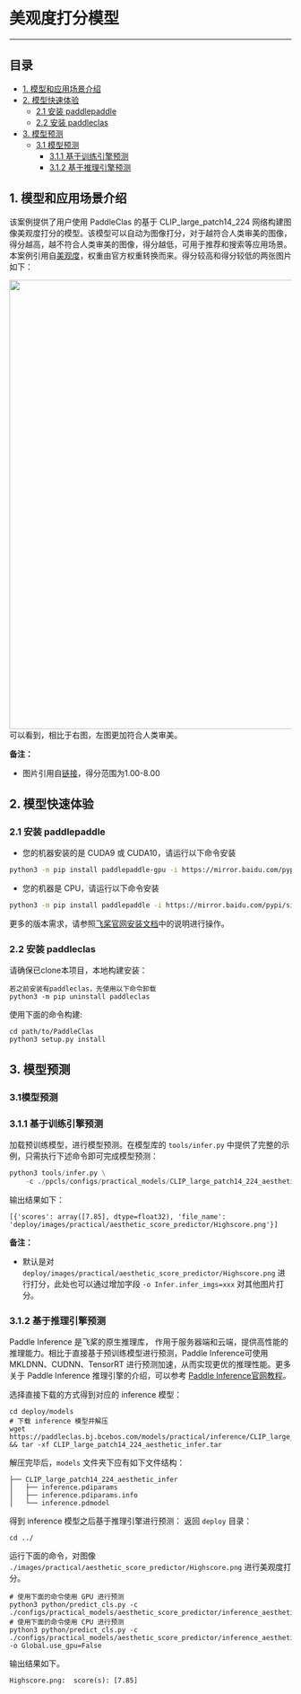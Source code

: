 # 美观度打分模型

------


## 目录

- [1. 模型和应用场景介绍](#1)
- [2. 模型快速体验](#2)
    - [2.1 安装 paddlepaddle](#2.1)
    - [2.2 安装 paddleclas](#2.2)
- [3. 模型预测](#3)
    - [3.1 模型预测](#3.1)
      - [3.1.1 基于训练引擎预测](#3.1.1)
      - [3.1.2 基于推理引擎预测](#3.1.2)


<a name="1"></a>

## 1. 模型和应用场景介绍

该案例提供了用户使用 PaddleClas 的基于 CLIP_large_patch14_224 网络构建图像美观度打分的模型。该模型可以自动为图像打分，对于越符合人类审美的图像，得分越高，越不符合人类审美的图像，得分越低，可用于推荐和搜索等应用场景。本案例引用自[美观度](https://github.com/christophschuhmann/improved-aesthetic-predictor)，权重由官方权重转换而来。得分较高和得分较低的两张图片如下：
<center><img src='https://user-images.githubusercontent.com/94225063/215502324-e22b72dc-bb6a-42fa-8f9d-d1069b74c6b7.jpg' width=800></center>
可以看到，相比于右图，左图更加符合人类审美。

**备注：**

* 图片引用自[链接](http://captions.christoph-schuhmann.de/aesthetic_viz_laion_sac+logos+ava1-l14-linearMSE-en-2.37B.html)，得分范围为1.00-8.00

<a name="2"></a>

## 2. 模型快速体验

<a name="2.1"></a>  

### 2.1 安装 paddlepaddle

- 您的机器安装的是 CUDA9 或 CUDA10，请运行以下命令安装

```bash
python3 -m pip install paddlepaddle-gpu -i https://mirror.baidu.com/pypi/simple
```

- 您的机器是 CPU，请运行以下命令安装

```bash
python3 -m pip install paddlepaddle -i https://mirror.baidu.com/pypi/simple
```

更多的版本需求，请参照[飞桨官网安装文档](https://www.paddlepaddle.org.cn/install/quick)中的说明进行操作。

<a name="2.2"></a>

### 2.2 安装 paddleclas

请确保已clone本项目，本地构建安装：

```
若之前安装有paddleclas，先使用以下命令卸载
python3 -m pip uninstall paddleclas
```

使用下面的命令构建:

```
cd path/to/PaddleClas
python3 setup.py install
```

<a name="3"></a>

## 3. 模型预测

<a name="3.1"></a>

### 3.1模型预测

<a name="3.1.1"></a>

### 3.1.1 基于训练引擎预测

加载预训练模型，进行模型预测。在模型库的 `tools/infer.py` 中提供了完整的示例，只需执行下述命令即可完成模型预测：

```python
python3 tools/infer.py \
    -c ./ppcls/configs/practical_models/CLIP_large_patch14_224_aesthetic.yaml
```

输出结果如下：

```
[{'scores': array([7.85], dtype=float32), 'file_name': 'deploy/images/practical/aesthetic_score_predictor/Highscore.png'}]
```

**备注：**

* 默认是对 `deploy/images/practical/aesthetic_score_predictor/Highscore.png` 进行打分，此处也可以通过增加字段 `-o Infer.infer_imgs=xxx` 对其他图片打分。

<a name="3.1.2"></a>

### 3.1.2 基于推理引擎预测

Paddle Inference 是飞桨的原生推理库， 作用于服务器端和云端，提供高性能的推理能力。相比于直接基于预训练模型进行预测，Paddle Inference可使用 MKLDNN、CUDNN、TensorRT 进行预测加速，从而实现更优的推理性能。更多关于 Paddle Inference 推理引擎的介绍，可以参考 [Paddle Inference官网教程](https://www.paddlepaddle.org.cn/documentation/docs/zh/guides/infer/inference/inference_cn.html)。

选择直接下载的方式得到对应的 inference 模型：

```
cd deploy/models
# 下载 inference 模型并解压
wget https://paddleclas.bj.bcebos.com/models/practical/inference/CLIP_large_patch14_224_aesthetic_infer.tar && tar -xf CLIP_large_patch14_224_aesthetic_infer.tar
```
解压完毕后，`models` 文件夹下应有如下文件结构：

```
├── CLIP_large_patch14_224_aesthetic_infer
│   ├── inference.pdiparams
│   ├── inference.pdiparams.info
│   └── inference.pdmodel
```

得到 inference 模型之后基于推理引擎进行预测：
返回 `deploy` 目录：

```
cd ../
```

运行下面的命令，对图像 `./images/practical/aesthetic_score_predictor/Highscore.png` 进行美观度打分。

```shell
# 使用下面的命令使用 GPU 进行预测
python3 python/predict_cls.py -c ./configs/practical_models/aesthetic_score_predictor/inference_aesthetic_score_predictor.yaml
# 使用下面的命令使用 CPU 进行预测
python3 python/predict_cls.py -c ./configs/practical_models/aesthetic_score_predictor/inference_aesthetic_score_predictor.yaml -o Global.use_gpu=False
```

输出结果如下。

```
Highscore.png:	score(s): [7.85]
```
